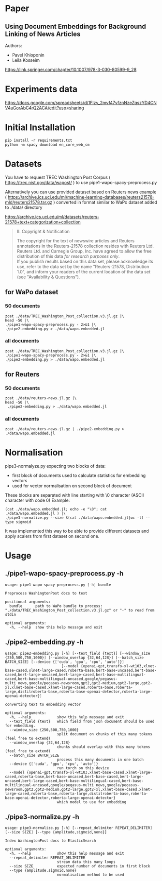 # Paper

## Using Document Embeddings for Background Linking of News Articles

Authors:

* Pavel Khloponin
* Leila Kosseim

https://link.springer.com/chapter/10.1007/978-3-030-80599-9_28

# Experiments data
https://docs.google.com/spreadsheets/d/1FIzv_2mvf47vfznNzeZqszYD4CNV4uGorAbC4rQ2ACA/edit?usp=sharing

# Initial Installation

```pip install -r requirements.txt```\
```python -m spacy download en_core_web_sm```

# Datasets
You have to request TREC Washington Post Corpus ( https://trec.nist.gov/data/wapost/ )
to use pipe1-wapo-spacy-preprocess.py

Alternatively you can use provided dataset based on Reuters news example ( https://archive.ics.uci.edu/ml/machine-learning-databases/reuters21578-mld/reuters21578.tar.gz ) converted in format similar to WaPo dataset added to ./data/ directory

https://archive.ics.uci.edu/ml/datasets/reuters-21578+text+categorization+collection
> II. Copyright & Notification 
>
>   The copyright for the text of newswire articles and Reuters
annotations in the Reuters-21578 collection resides with Reuters Ltd.
>Reuters Ltd. and Carnegie Group, Inc. have agreed to allow the free
>distribution of this data *for research purposes only*.  
>   If you publish results based on this data set, please acknowledge
>its use, refer to the data set by the name "Reuters-21578,
>Distribution 1.0", and inform your readers of the current location of
>the data set (see "Availability & Questions").


## for WaPo dataset
### 50 documents
```zcat ./data/TREC_Washington_Post_collection.v3.jl.gz |\ ```\
```head -50 |\ ```\
```./pipe1-wapo-spacy-preprocess.py - 2>&1 |\ ```\
```./pipe2-embedding.py > ./data/wapo.embedded.jl```
### all documents
```zcat ./data/TREC_Washington_Post_collection.v3.jl.gz |\ ```\
```./pipe1-wapo-spacy-preprocess.py - 2>&1 |\ ```\
```./pipe2-embedding.py > ./data/wapo.embedded.jl```


## for Reuters
### 50 documents
```zcat ./data/reuters-news.jl.gz |\ ```\
```head -50 |\ ```\
``` ./pipe2-embedding.py > ./data/wapo.embedded.jl```
### all documents
```zcat ./data/reuters-news.jl.gz | ./pipe2-embedding.py > ./data/wapo.embedded.jl```

# Normalisation
pipe3-normalyze.py expecting two blocks of data:
* first block of documents used to calculate statistics for embedding vectors
* used for vector normalisation on second block of document

These blocks are separated with line starting with \0 character (ASCII character with code 0)
Example:

```(cat ./data/wapo.embedded.jl; echo -e "\0"; cat ./data/wapo.embedded.jl ) |\ ```\
```./pipe3-normalize.py --size $(cat ./data/wapo.embedded.jl|wc -l) --type sigmoid```

It was implemented this way to be able to provide different datasets and apply scalers from first dataset on second one. 

# Usage

## ./pipe1-wapo-spacy-preprocess.py -h
```
usage: pipe1-wapo-spacy-preprocess.py [-h] bundle

Preprocess WashingtonPost docs to text

positional arguments:
  bundle      path to WaPo bundle to process: "./data/TREC_Washington_Post_collection.v3.jl.gz" or "-" to read from stdin

optional arguments:
  -h, --help  show this help message and exit

```

## ./pipe2-embedding.py -h
```
usage: pipe2-embedding.py [-h] [--text_field {text}] [--window_size {250,500,750,1000}] [--window_overlap {32,64,128}] [--batch_size BATCH_SIZE] [--device {['cuda', 'gpu', 'cpu', 'auto']}]
                          [--model {openai-gpt,transfo-xl-wt103,xlnet-base-cased,xlnet-large-cased,roberta-base,bert-base-uncased,bert-base-cased,bert-large-uncased,bert-large-cased,bert-base-multilingual-cased,bert-base-multilingual-uncased,google/pegasus-multi_news,google/pegasus-newsroom,gpt2,gpt2-medium,gpt2-large,gpt2-xl,xlnet-base-cased,xlnet-large-cased,roberta-base,roberta-large,distilroberta-base,roberta-base-openai-detector,roberta-large-openai-detector}]

converting text to embedding vector

optional arguments:
  -h, --help            show this help message and exit
  --text_field {text}   which field from json document should be used for embedding.
  --window_size {250,500,750,1000}
                        split document on chunks of this many tokens (feel free to extend)
  --window_overlap {32,64,128}
                        chunks should overlap with this many tokens (feel free to extend)
  --batch_size BATCH_SIZE
                        process this many documents in one batch
  --device {['cuda', 'gpu', 'cpu', 'auto']}
                        run torch on this device
  --model {openai-gpt,transfo-xl-wt103,xlnet-base-cased,xlnet-large-cased,roberta-base,bert-base-uncased,bert-base-cased,bert-large-uncased,bert-large-cased,bert-base-multilingual-cased,bert-base-multilingual-uncased,google/pegasus-multi_news,google/pegasus-newsroom,gpt2,gpt2-medium,gpt2-large,gpt2-xl,xlnet-base-cased,xlnet-large-cased,roberta-base,roberta-large,distilroberta-base,roberta-base-openai-detector,roberta-large-openai-detector}
                        which model to use for embedding

```

## ./pipe3-normalize.py -h
```
usage: pipe3-normalize.py [-h] [--repeat_delimiter REPEAT_DELIMITER] [--size SIZE] [--type {amplitude,sigmoid,none}]

Index WashingtonPost docs to ElasticSearch

optional arguments:
  -h, --help            show this help message and exit
  --repeat_delimiter REPEAT_DELIMITER
                        stream data this many loops
  --size SIZE           expected number of documents in first block
  --type {amplitude,sigmoid,none}
                        normalisation method to be used

```
